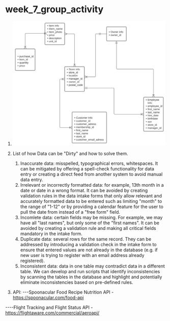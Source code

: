 # week_7_group_activity
1. ![data_model](week_7_group_activity.svg)


2. List of how Data can be "Dirty" and how to solve them. 
    1. Inaccurate data: misspelled, typographical errors, whitespaces. It can be mitigated by offering a spell-check functionality for data entry or creating a direct feed from another system to avoid manual data entry.  
    2. Irrelevant or incorrectly formatted data: for example, 13th month in a date or date in a wrong format. It can be avoided by creating validation rules in the data intake forms that only allow relevant and accurately formatted data to be entered such as limiting "month" to the range of "1-12" or by providing a calendar feature for the user to pull the date from instead of a "free form" field.
    3. Incomlete data: certain fields may be missing. For example, we may have all "last names", but only some of the "first names". It can be avoided by creating a validation rule and making all critical fields mandatory in the intake form.
    4. Duplicate data: several rows for the same record. They can be addressed by introducing a validation check in the intake form to ensure that entered values are not already in the database (e.g. if new user is trying to register with an email address already registered). 
    5. Inconsistent data: data in one table may contradict data in a different table. We can develop and run scripts that identify inconsistencies by scanning the tables in the database and highlight and potentially eliminate inconsistencies based on pre-defined rules.
    

3. API:
---Spoonacular Food Recipe Nutrition API - https://spoonacular.com/food-api

----Flight Tracking and Flight Status API - https://flightaware.com/commercial/aeroapi/